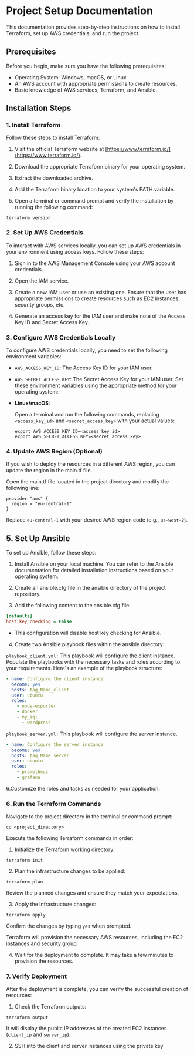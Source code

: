 # Project Setup Documentation

This documentation provides step-by-step instructions on how to install Terraform, set up AWS credentials, and run the project.

## Prerequisites

Before you begin, make sure you have the following prerequisites:

- Operating System: Windows, macOS, or Linux
- An AWS account with appropriate permissions to create resources.
- Basic knowledge of AWS services, Terraform, and Ansible.

## Installation Steps

### 1. Install Terraform

Follow these steps to install Terraform:

1. Visit the official Terraform website at [https://www.terraform.io/](https://www.terraform.io/).

2. Download the appropriate Terraform binary for your operating system.

3. Extract the downloaded archive.

4. Add the Terraform binary location to your system's PATH variable.

5. Open a terminal or command prompt and verify the installation by running the following command:

```shell
terraform version
```
### 2. Set Up AWS Credentials

To interact with AWS services locally, you can set up AWS credentials in your environment using access keys. Follow these steps:

1. Sign in to the AWS Management Console using your AWS account credentials.

2. Open the IAM service.

3. Create a new IAM user or use an existing one. Ensure that the user has appropriate permissions to create resources such as EC2 instances, security groups, etc.

4. Generate an access key for the IAM user and make note of the Access Key ID and Secret Access Key.

### 3. Configure AWS Credentials Locally

To configure AWS credentials locally, you need to set the following environment variables:

- `AWS_ACCESS_KEY_ID`: The Access Key ID for your IAM user.
- `AWS_SECRET_ACCESS_KEY`: The Secret Access Key for your IAM user.
Set these environment variables using the appropriate method for your operating system:

- **Linux/macOS**:

  Open a terminal and run the following commands, replacing `<access_key_id>` and `<secret_access_key>` with your actual values:

  ```shell
  export AWS_ACCESS_KEY_ID=<access_key_id>
  export AWS_SECRET_ACCESS_KEY=<secret_access_key>
  ```

### 4. Update AWS Region (Optional)
If you wish to deploy the resources in a different AWS region, you can update the region in the main.tf file.

Open the main.tf file located in the project directory and modify the following line:
```hcl
provider "aws" {
  region = "eu-central-1"
}
```

Replace `eu-central-1` with your desired AWS region code (e.g., `us-west-2`).

## 5. Set Up Ansible
To set up Ansible, follow these steps:

1. Install Ansible on your local machine. You can refer to the Ansible documentation for detailed installation instructions based on your operating system.

2. Create an ansible.cfg file in the ansible directory of the project repository.

3. Add the following content to the ansible.cfg file:

```ini
[defaults]
host_key_checking = False
```
- This configuration will disable host key checking for Ansible.

4. Create two Ansible playbook files within the ansible directory:

`playbook_client.yml:` This playbook will configure the client instance.
Populate the playbooks with the necessary tasks and roles according to your requirements. Here's an example of the playbook structure:

```yaml
- name: Configure the client instance
  become: yes
  hosts: tag_Name_client
  user: ubuntu
  roles:
    - node-exporter
    - docker
    - my_sql
      - wordpress
 ```
`playbook_server.yml:` This playbook will configure the server instance.
  ```yaml
  - name: Configure the server instance
    become: yes
    hosts: tag_Name_server
    user: ubuntu
    roles:
      - prometheus
      - grafana
  ```
6.Customize the roles and tasks as needed for your application.



### 6. Run the Terraform Commands
Navigate to the project directory in the terminal or command prompt:

```shell
cd <project_directory>
```
Execute the following Terraform commands in order:

1. Initialize the Terraform working directory:

```shell
terraform init
```
2. Plan the infrastructure changes to be applied:

```shell
terraform plan
```
Review the planned changes and ensure they match your expectations.

3. Apply the infrastructure changes:

```shell
terraform apply
```
Confirm the changes by typing `yes` when prompted.

Terraform will provision the necessary AWS resources, including the EC2 instances and security group.

4. Wait for the deployment to complete. It may take a few minutes to provision the resources.

### 7. Verify Deployment
After the deployment is complete, you can verify the successful creation of resources:

1. Check the Terraform outputs:

```shell
terraform output
```
It will display the public IP addresses of the created EC2 instances (`client_ip` and `server_ip`).

2. SSH into the client and server instances using the private key